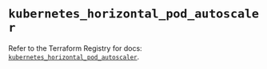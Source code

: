 # `kubernetes_horizontal_pod_autoscaler`

Refer to the Terraform Registry for docs: [`kubernetes_horizontal_pod_autoscaler`](https://registry.terraform.io/providers/hashicorp/kubernetes/2.25.2/docs/resources/horizontal_pod_autoscaler).
